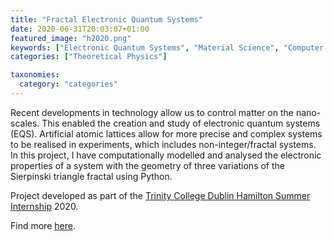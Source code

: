 ```yaml
---
title: "Fractal Electronic Quantum Systems"
date: 2020-06-31T20:03:07+01:00
featured_image: "h2020.png"
keywords: ["Electronic Quantum Systems", "Material Science", "Computer Simulation"]
categories: ["Theoretical Physics"]

taxonomies:
  category: "categories"
---
```


Recent developments in technology allow us to control matter on the nano-scales. This enabled the creation and study of electronic quantum systems (EQS). Artificial atomic lattices allow for more precise and complex systems to be realised in experiments, which includes non-integer/fractal systems. In this project, I have computationally modelled and analysed the electronic properties of a system with the geometry of three variations of the Sierpinski triangle fractal using Python.

Project developed as part of the [Trinity College Dublin Hamilton Summer Internship](https://www.maths.tcd.ie/alumni/hamilton-scholars/internship/) 2020.

Find more <a href="https://github.com/prymeka/hamilton_2020" target="_blank">here</a>.

